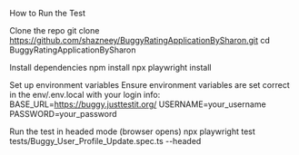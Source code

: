 How to Run the Test

Clone the repo
git clone https://github.com/shazneey/BuggyRatingApplicationBySharon.git
cd BuggyRatingApplicationBySharon

Install dependencies
npm install
npx playwright install

Set up environment variables
Ensure environment variables are set correct in the env/.env.local with your login info:
BASE_URL=https://buggy.justtestit.org/
USERNAME=your_username
PASSWORD=your_password

Run the test in headed mode (browser opens)
npx playwright test tests/Buggy_User_Profile_Update.spec.ts --headed
